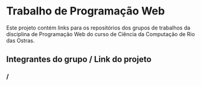 # Trabalho de Programação Web

Este projeto contém links para os repositórios dos grupos de trabalhos da disciplina de Programação Web do curso de Ciência da Computação de Rio das Ostras.

## Integrantes do grupo / Link do projeto

###  / 

